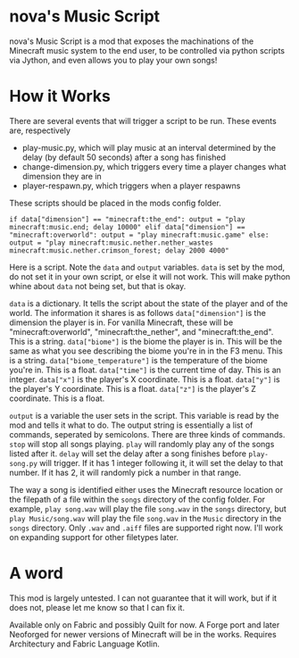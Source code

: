 # nova's Music Script
nova's Music Script is a mod that exposes the machinations of the Minecraft music system to the end user, to be controlled via python scripts via Jython, and even allows you to play your own songs!

# How it Works
There are several events that will trigger a script to be run. These events are, respectively
- play-music.py, which will play music at an interval determined by the delay (by default 50 seconds) after a song has finished
- change-dimension.py, which triggers every time a player changes what dimension they are in
- player-respawn.py, which triggers when a player respawns

These scripts should be placed in the mods config folder.

`if data["dimension"] == "minecraft:the_end":
    output = "play minecraft:music.end; delay 10000"
elif data["dimension"] == "minecraft:overworld":
    output = "play minecraft:music.game"
else:
    output = "play minecraft:music.nether.nether_wastes minecraft:music.nether.crimson_forest; delay 2000 4000"
`

Here is a script. Note the `data` and `output` variables. `data` is set by the mod, do not set it in your own script, or else it will not work. This will make python whine about `data` not being set, but that is okay.

`data` is a dictionary. It tells the script about the state of the player and of the world. The information it shares is as follows
`data["dimension"]` is the dimension the player is in. For vanilla Minecraft, these will be "minecraft:overworld", "minecraft:the_nether", and "minecraft:the_end". This is a string.
`data["biome"]` is the biome the player is in. This will be the same as what you see describing the biome you're in in the F3 menu. This is a string.
`data["biome_temperature"]` is the temperature of the biome you're in. This is a float.
`data["time"]` is the current time of day. This is an integer.
`data["x"]` is the player's X coordinate. This is a float.
`data["y"]` is the player's Y coordinate. This is a float.
`data["z"]` is the player's Z coordinate. This is a float.

`output` is a variable the user sets in the script. This variable is read by the mod and tells it what to do.
The output string is essentially a list of commands, seperated by semicolons. There are three kinds of commands.
`stop` will stop all songs playing.
`play` will randomly play any of the songs listed after it.
`delay` will set the delay after a song finishes before `play-song.py` will trigger. If it has 1 integer following it, it will set the delay to that number. If it has 2, it will randomly pick a number in that range.

The way a song is identified either uses the Minecraft resource location or the filepath of a file within the `songs` directory of the config folder.
For example, `play song.wav` will play the file `song.wav` in the `songs` directory, but `play Music/song.wav` will play the file `song.wav` in the `Music` directory in the `songs` directory.
Only `.wav` and `.aiff` files are supported right now. I'll work on expanding support for other filetypes later.

# A word
This mod is largely untested. I can not guarantee that it will work, but if it does not, please let me know so that I can fix it.

Available only on Fabric and possibly Quilt for now. A Forge port and later Neoforged for newer versions of Minecraft will be in the works.
Requires Architectury and Fabric Language Kotlin.